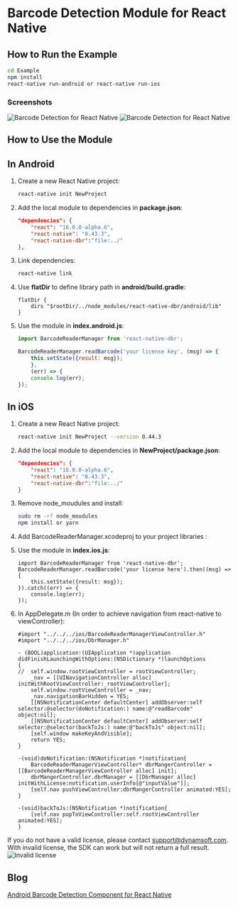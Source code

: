 # Barcode Detection Module for React Native

## How to Run the Example

```bash
cd Example
npm install
react-native run-android or react-native run-ios
```

### Screenshots
![Barcode Detection for React Native](http://www.codepool.biz/wp-content/uploads/2017/04/react-native-barcode-detection.jpg)
![Barcode Detection for React Native](http://www.codepool.biz/wp-content/uploads/2017/04/react-native-barcode-result.png)

## How to Use the Module
## In Android
1. Create a new React Native project:

    ```bash
    react-native init NewProject
    ```
2. Add the local module to dependencies in **package.json**: 

    ```json
    "dependencies": {
		"react": "16.0.0-alpha.6",
		"react-native": "0.43.3",
		"react-native-dbr":"file:../"
	},
    ```
3. Link dependencies:

    ```bash
    react-native link
    ```
4. Use **flatDir** to define library path in **android/build.gradle**:

    ```
    flatDir {
        dirs "$rootDir/../node_modules/react-native-dbr/android/lib"
    }
    ```

4. Use the module in **index.android.js**:

    ```javascript
    import BarcodeReaderManager from 'react-native-dbr';

    BarcodeReaderManager.readBarcode('your license key', (msg) => {
        this.setState({result: msg});
        }, 
        (err) => {
        console.log(err);
    });
    ```
## In iOS
1. Create a new React Native project:

    ```bash
    react-native init NewProject --version 0.44.3
    ```
2. Add the local module to dependencies in **NewProject/package.json**: 

    ```json
    "dependencies": {
        "react": "16.0.0-alpha.6",
        "react-native": "0.43.3",
        "react-native-dbr":"file:../"
    }
    ```
3. Remove node_moudules and install:

    ```bash
    sudo rm -rf node_moudules 
    npm install or yarn
    ```
4. Add  BarcodeReaderManager.xcodeproj to  your project libraries :

5. Use the module in **index.ios.js**:

    ```Add the following code：
    import BarcodeReaderManager from 'react-native-dbr';
    BarcodeReaderManager.readBarcode('your license here').then((msg) =>{
        this.setState({result: msg});
    }).catch((err) => {
        console.log(err);
    });
    ```
6. In AppDelegate.m (In order to achieve navigation from react-native to viewController):

    ```Add the following code：
    #import "../../../ios/BarcodeReaderManagerViewController.h"
    #import "../../../ios/DbrManager.h"

    - (BOOL)application:(UIApplication *)application didFinishLaunchingWithOptions:(NSDictionary *)launchOptions
    {
    //  self.window.rootViewController = rootViewController;
        _nav = [[UINavigationController alloc] initWithRootViewController:_rootViewController];
        self.window.rootViewController = _nav;
        _nav.navigationBarHidden = YES;
        [[NSNotificationCenter defaultCenter] addObserver:self selector:@selector(doNotification:) name:@"readBarcode" object:nil];
        [[NSNotificationCenter defaultCenter] addObserver:self selector:@selector(backToJs:) name:@"backToJs" object:nil];
        [self.window makeKeyAndVisible];
        return YES;
    }

    -(void)doNotification:(NSNotification *)notification{
        BarcodeReaderManagerViewController* dbrMangerController = [[BarcodeReaderManagerViewController alloc] init];
        dbrMangerController.dbrManager = [[DbrManager alloc] initWithLicense:notification.userInfo[@"inputValue"]];
        [self.nav pushViewController:dbrMangerController animated:YES];
    }

    -(void)backToJs:(NSNotification *)notification{
        [self.nav popToViewController:self.rootViewController animated:YES];
    }
    ```
    
If you do not have a valid license, please contact <support@dynamsoft.com>. With invalid license, the SDK can work but will not return a full result.
![Invalid license](http://www.codepool.biz/wp-content/uploads/2017/04/react-native-barcode-license.png)

## Blog
[Android Barcode Detection Component for React Native](http://www.codepool.biz/android-barcode-detection-component-react-native.html)
